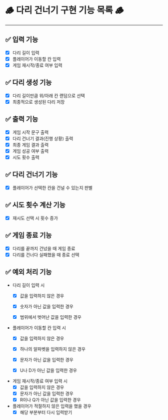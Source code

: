 # 🪵 다리 건너기 구현 기능 목록 🪵
***

## ✅ 입력 기능
  - [x] 다리 길이 입력
  - [x] 플레이어가 이동할 칸 입력
  - [x] 게임 재시작/종료 여부 입력

## ✅ 다리 생성 기능
  - [x] 다리 길이만큼 위/아래 칸 랜덤으로 선택
  - [x] 최종적으로 생성된 다리 저장

## ✅ 출력 기능
  - [x] 게임 시작 문구 출력
  - [x] 다리 건너기 결과(진행 상황) 출력
  - [x] 최종 게임 결과 출력
  - [x] 게임 성공 여부 출력
  - [x] 시도 횟수 출력

## ✅ 다리 건너기 기능
  - [x] 플레이어가 선택한 칸을 건널 수 있는지 판별

## ✅ 시도 횟수 계산 기능
  - [x] 재시도 선택 시 횟수 증가

## ✅ 게임 종료 기능
  - [x] 다리를 끝까지 건넜을 때 게임 종료
  - [x] 다리를 건너다 실패했을 때 종료 선택

## ✅ 예외 처리 기능
  - 다리 길이 입력 시
    - [x] 값을 입력하지 않은 경우
    - [x] 숫자가 아닌 값을 입력한 경우
    - [x] 범위에서 벗어난 값을 입력한 경우


  - 플레이어가 이동할 칸 입력 시
    - [x] 값을 입력하지 않은 경우
    - [x] 하나의 알파벳을 입력하지 않은 경우
    - [x] 문자가 아닌 값을 입력한 경우
    - [x] U나 D가 아닌 값을 입력한 경우


  - 게임 재시작/종료 여부 입력 시
    - [x] 값을 입력하지 않은 경우
    - [x] 문자가 아닌 값을 입력한 경우
    - [x] R이나 Q가 아닌 값을 입력한 경우

  - 플레이어가 적절하지 않은 입력을 했을 경우
    - [x] 해당 부분부터 다시 입력받기